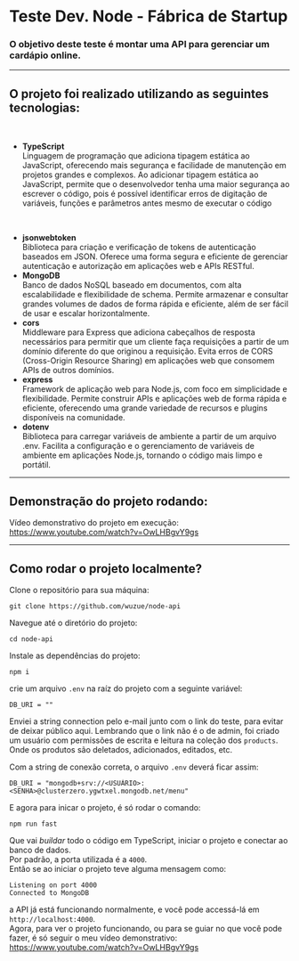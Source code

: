 # **Teste Dev. Node - Fábrica de Startup**
### O objetivo deste teste é montar uma API para gerenciar um cardápio online.
<hr>

## **O projeto foi realizado utilizando as seguintes tecnologias:** 

<br>

* **TypeScript**<br>
Linguagem de programação que adiciona tipagem estática ao JavaScript, oferecendo mais segurança e facilidade de manutenção em projetos grandes e complexos.
Ao adicionar tipagem estática ao JavaScript, permite que o desenvolvedor tenha uma maior segurança ao escrever o código, pois é possível identificar erros de digitação de variáveis, funções e parâmetros antes mesmo de executar o código
<br>

* **jsonwebtoken**<br>
Biblioteca para criação e verificação de tokens de autenticação baseados em JSON.
Oferece uma forma segura e eficiente de gerenciar autenticação e autorização em aplicações web e APIs RESTful.
* **MongoDB**<br>
Banco de dados NoSQL baseado em documentos, com alta escalabilidade e flexibilidade de schema.
Permite armazenar e consultar grandes volumes de dados de forma rápida e eficiente, além de ser fácil de usar e escalar horizontalmente.
* **cors**<br>
Middleware para Express que adiciona cabeçalhos de resposta necessários para permitir que um cliente faça requisições a partir de um domínio diferente do que originou a requisição.
Evita erros de CORS (Cross-Origin Resource Sharing) em aplicações web que consomem APIs de outros domínios.
* **express**<br>
Framework de aplicação web para Node.js, com foco em simplicidade e flexibilidade.
Permite construir APIs e aplicações web de forma rápida e eficiente, oferecendo uma grande variedade de recursos e plugins disponíveis na comunidade.
* **dotenv**<br>
Biblioteca para carregar variáveis de ambiente a partir de um arquivo .env.
Facilita a configuração e o gerenciamento de variáveis de ambiente em aplicações Node.js, tornando o código mais limpo e portátil.

<hr>

## **Demonstração do projeto rodando:**
Vídeo demonstrativo do projeto em execução: https://www.youtube.com/watch?v=OwLHBgvY9gs
<hr>

## **Como rodar o projeto localmente?**
Clone o repositório para sua máquina:
```
git clone https://github.com/wuzue/node-api
```
Navegue até o diretório do projeto:
```
cd node-api
```
Instale as dependências do projeto:
```
npm i
```
crie um arquivo ```.env``` na raíz do projeto com a seguinte variável:
```
DB_URI = ""
```
Enviei a string connection pelo e-mail junto com o link do teste, para evitar de deixar público aqui. Lembrando que o link não é o de admin, foi criado um usuário com permissões de escrita e leitura na coleção dos ```products```. Onde os produtos são deletados, adicionados, editados, etc.
<br>

Com a string de conexão correta, o arquivo ```.env``` deverá ficar assim:
```
DB_URI = "mongodb+srv://<USUÁRIO>:<SENHA>@clusterzero.ygwtxel.mongodb.net/menu"
```
E agora para inicar o projeto, é só rodar o comando:
```
npm run fast
```
Que vai *buildar* todo o código em TypeScript, iniciar o projeto e conectar ao banco de dados.<br>
Por padrão, a porta utilizada é a ```4000```.<br>
Então se ao iniciar o projeto teve alguma mensagem como:
```
Listening on port 4000
Connected to MongoDB
```
a API já está funcionando normalmente, e você pode accessá-lá em ```http://localhost:4000```.<br>
Agora, para ver o projeto funcionando, ou para se guiar no que você pode fazer, é só seguir o meu vídeo demonstrativo: https://www.youtube.com/watch?v=OwLHBgvY9gs